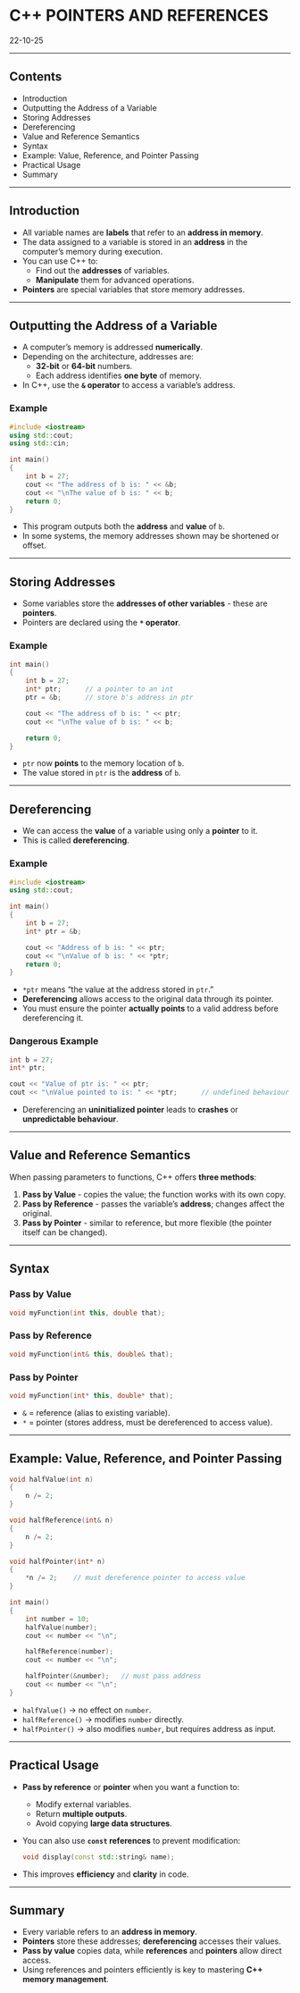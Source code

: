 # C++ POINTERS AND REFERENCES  
22-10-25  

---

## Contents
- Introduction
- Outputting the Address of a Variable
- Storing Addresses
- Dereferencing
- Value and Reference Semantics
- Syntax
- Example: Value, Reference, and Pointer Passing
- Practical Usage
- Summary

---

## Introduction
- All variable names are **labels** that refer to an **address in memory**.  
- The data assigned to a variable is stored in an **address** in the computer’s memory during execution.  
- You can use C++ to:
  - Find out the **addresses** of variables.
  - **Manipulate** them for advanced operations.
- **Pointers** are special variables that store memory addresses.

---

## Outputting the Address of a Variable
- A computer’s memory is addressed **numerically**.
- Depending on the architecture, addresses are:
  - **32-bit** or **64-bit** numbers.
  - Each address identifies **one byte** of memory.
- In C++, use the **`&` operator** to access a variable’s address.

### Example
```cpp
#include <iostream>
using std::cout;
using std::cin;

int main()
{
    int b = 27;
    cout << "The address of b is: " << &b;
    cout << "\nThe value of b is: " << b;
    return 0;
}
```

- This program outputs both the **address** and **value** of `b`.  
- In some systems, the memory addresses shown may be shortened or offset.

---

## Storing Addresses
- Some variables store the **addresses of other variables** - these are **pointers**.  
- Pointers are declared using the **`*` operator**.

### Example
```cpp
int main()
{
    int b = 27;
    int* ptr;      // a pointer to an int
    ptr = &b;      // store b's address in ptr

    cout << "The address of b is: " << ptr;
    cout << "\nThe value of b is: " << b;

    return 0;
}
```

- `ptr` now **points** to the memory location of `b`.  
- The value stored in `ptr` is the **address** of `b`.

---

## Dereferencing
- We can access the **value** of a variable using only a **pointer** to it.  
- This is called **dereferencing**.

### Example
```cpp
#include <iostream>
using std::cout;

int main()
{
    int b = 27;
    int* ptr = &b;

    cout << "Address of b is: " << ptr;
    cout << "\nValue of b is: " << *ptr;
    return 0;
}
```

- `*ptr` means “the value at the address stored in `ptr`.”  
- **Dereferencing** allows access to the original data through its pointer.  
- You must ensure the pointer **actually points** to a valid address before dereferencing it.

### Dangerous Example
```cpp
int b = 27;
int* ptr;

cout << "Value of ptr is: " << ptr;
cout << "\nValue pointed to is: " << *ptr;      // undefined behaviour
```

- Dereferencing an **uninitialized pointer** leads to **crashes** or **unpredictable behaviour**.

---

## Value and Reference Semantics
When passing parameters to functions, C++ offers **three methods**:

1. **Pass by Value** - copies the value; the function works with its own copy.  
2. **Pass by Reference** - passes the variable’s **address**; changes affect the original.  
3. **Pass by Pointer** - similar to reference, but more flexible (the pointer itself can be changed).

---

## Syntax
### Pass by Value
```cpp
void myFunction(int this, double that);
```

### Pass by Reference
```cpp
void myFunction(int& this, double& that);
```

### Pass by Pointer
```cpp
void myFunction(int* this, double* that);
```

- `&` = reference (alias to existing variable).  
- `*` = pointer (stores address, must be dereferenced to access value).

---

## Example: Value, Reference, and Pointer Passing
```cpp
void halfValue(int n)
{
    n /= 2;
}

void halfReference(int& n)
{
    n /= 2;
}

void halfPointer(int* n)
{
    *n /= 2;    // must dereference pointer to access value
}

int main()
{
    int number = 10;
    halfValue(number);
    cout << number << "\n";

    halfReference(number);
    cout << number << "\n";

    halfPointer(&number);   // must pass address
    cout << number << "\n";
}
```

- `halfValue()` → no effect on `number`.  
- `halfReference()` → modifies `number` directly.  
- `halfPointer()` → also modifies `number`, but requires address as input.


---

## Practical Usage
- **Pass by reference** or **pointer** when you want a function to:
  - Modify external variables.
  - Return **multiple outputs**.
  - Avoid copying **large data structures**.
- You can also use **`const` references** to prevent modification:
  ```cpp
  void display(const std::string& name);
  ```

- This improves **efficiency** and **clarity** in code.

---

## Summary
- Every variable refers to an **address in memory**.  
- **Pointers** store these addresses; **dereferencing** accesses their values.  
- **Pass by value** copies data, while **references** and **pointers** allow direct access.  
- Using references and pointers efficiently is key to mastering **C++ memory management**.  
